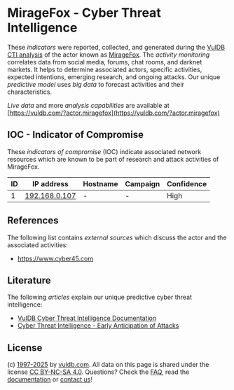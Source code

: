 # MirageFox - Cyber Threat Intelligence

These _indicators_ were reported, collected, and generated during the [VulDB CTI analysis](https://vuldb.com/?kb.cti) of the actor known as [MirageFox](https://vuldb.com/?actor.miragefox). The _activity monitoring_ correlates data from social media, forums, chat rooms, and darknet markets. It helps to determine associated actors, specific activities, expected intentions, emerging research, and ongoing attacks. Our unique _predictive model_ uses _big data_ to forecast activities and their characteristics.

_Live data_ and more _analysis capabilities_ are available at [https://vuldb.com/?actor.miragefox](https://vuldb.com/?actor.miragefox)

## IOC - Indicator of Compromise

These _indicators of compromise_ (IOC) indicate associated network resources which are known to be part of research and attack activities of MirageFox.

ID | IP address | Hostname | Campaign | Confidence
-- | ---------- | -------- | -------- | ----------
1 | [192.168.0.107](https://vuldb.com/?ip.192.168.0.107) | - | - | High

## References

The following list contains _external sources_ which discuss the actor and the associated activities:

* https://www.cyber45.com

## Literature

The following _articles_ explain our unique predictive cyber threat intelligence:

* [VulDB Cyber Threat Intelligence Documentation](https://vuldb.com/?kb.cti)
* [Cyber Threat Intelligence - Early Anticipation of Attacks](https://www.scip.ch/en/?labs.20201022)

## License

(c) [1997-2025](https://vuldb.com/?kb.changelog) by [vuldb.com](https://vuldb.com/?kb.about). All data on this page is shared under the license [CC BY-NC-SA 4.0](https://creativecommons.org/licenses/by-nc-sa/4.0/). Questions? Check the [FAQ](https://vuldb.com/?kb.faq), read the [documentation](https://vuldb.com/?kb) or [contact us](https://vuldb.com/?contact)!
